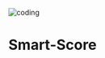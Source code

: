 ![coding](https://images.lemonly.com/wp-content/uploads/2018/08/07150313/Homebase_Thumb_v01.gif)

# Smart-Score
